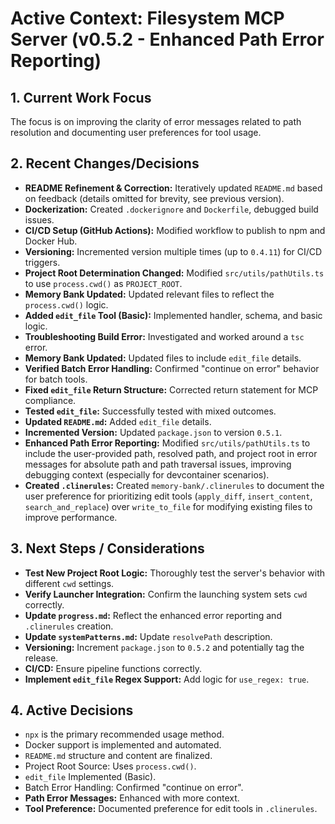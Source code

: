 <!-- Version: 1.1 | Last Updated: 2025-05-04 | Updated By: Cline -->
# Active Context: Filesystem MCP Server (v0.5.2 - Enhanced Path Error Reporting)

## 1. Current Work Focus

The focus is on improving the clarity of error messages related to path resolution and documenting user preferences for tool usage.

## 2. Recent Changes/Decisions

- **README Refinement & Correction:** Iteratively updated `README.md` based on feedback (details omitted for brevity, see previous version).
- **Dockerization:** Created `.dockerignore` and `Dockerfile`, debugged build issues.
- **CI/CD Setup (GitHub Actions):** Modified workflow to publish to npm and Docker Hub.
- **Versioning:** Incremented version multiple times (up to `0.4.11`) for CI/CD triggers.
- **Project Root Determination Changed:** Modified `src/utils/pathUtils.ts` to use `process.cwd()` as `PROJECT_ROOT`.
- **Memory Bank Updated:** Updated relevant files to reflect the `process.cwd()` logic.
- **Added `edit_file` Tool (Basic):** Implemented handler, schema, and basic logic.
- **Troubleshooting Build Error:** Investigated and worked around a `tsc` error.
- **Memory Bank Updated:** Updated files to include `edit_file` details.
- **Verified Batch Error Handling:** Confirmed "continue on error" behavior for batch tools.
- **Fixed `edit_file` Return Structure:** Corrected return statement for MCP compliance.
- **Tested `edit_file`:** Successfully tested with mixed outcomes.
- **Updated `README.md`:** Added `edit_file` details.
- **Incremented Version:** Updated `package.json` to version `0.5.1`.
- **Enhanced Path Error Reporting:** Modified `src/utils/pathUtils.ts` to include the user-provided path, resolved path, and project root in error messages for absolute path and path traversal issues, improving debugging context (especially for devcontainer scenarios).
- **Created `.clinerules`:** Created `memory-bank/.clinerules` to document the user preference for prioritizing edit tools (`apply_diff`, `insert_content`, `search_and_replace`) over `write_to_file` for modifying existing files to improve performance.

## 3. Next Steps / Considerations

- **Test New Project Root Logic:** Thoroughly test the server's behavior with different `cwd` settings.
- **Verify Launcher Integration:** Confirm the launching system sets `cwd` correctly.
- **Update `progress.md`:** Reflect the enhanced error reporting and `.clinerules` creation.
- **Update `systemPatterns.md`:** Update `resolvePath` description.
- **Versioning:** Increment `package.json` to `0.5.2` and potentially tag the release.
- **CI/CD:** Ensure pipeline functions correctly.
- **Implement `edit_file` Regex Support:** Add logic for `use_regex: true`.

## 4. Active Decisions

- `npx` is the primary recommended usage method.
- Docker support is implemented and automated.
- `README.md` structure and content are finalized.
- Project Root Source: Uses `process.cwd()`.
- `edit_file` Implemented (Basic).
- Batch Error Handling: Confirmed "continue on error".
- **Path Error Messages:** Enhanced with more context.
- **Tool Preference:** Documented preference for edit tools in `.clinerules`.
